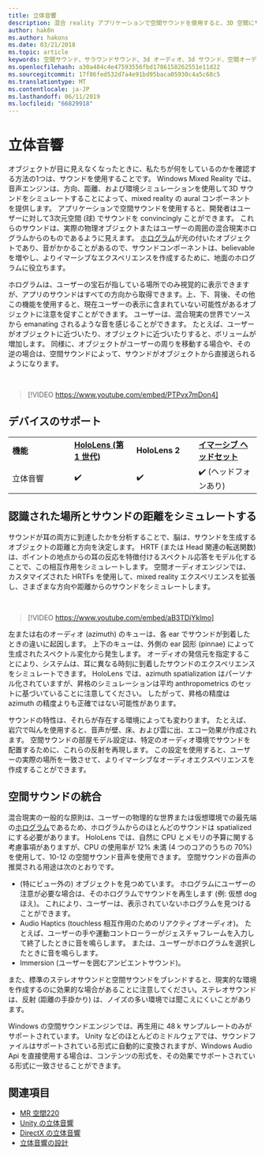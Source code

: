 ```yaml
---
title: 立体音響
description: 混合 reality アプリケーションで空間サウンドを使用すると、3D 空間にサウンドを convincingly ことができます。
author: hak0n
ms.author: hakons
ms.date: 03/21/2018
ms.topic: article
keywords: 空間サウンド、サラウンドサウンド、3d オーディオ、3d サウンド、空間オーディオ
ms.openlocfilehash: a30a484c4e47593556fbd1786158262551e11d22
ms.sourcegitcommit: 17f86fed532d7a4e91bd95baca05930c4a5c68c5
ms.translationtype: MT
ms.contentlocale: ja-JP
ms.lasthandoff: 06/11/2019
ms.locfileid: "66829918"
---
```

# <a name="spatial-sound"></a>立体音響

オブジェクトが目に見えなくなったときに、私たちが何をしているのかを確認する方法の1つは、サウンドを使用することです。 Windows Mixed Reality では、音声エンジンは、方向、距離、および環境シミュレーションを使用して3D サウンドをシミュレートすることによって、mixed reality の aural コンポーネントを提供します。 アプリケーションで空間サウンドを使用すると、開発者はユーザーに対して3次元空間 (球) でサウンドを convincingly ことができます。 これらのサウンドは、実際の物理オブジェクトまたはユーザーの周囲の混合現実ホログラムからのものであるように見えます。 [ホログラム](hologram.md)が光の付いたオブジェクトであり、音がかかることがあるので、サウンドコンポーネントは、believable を増やし、よりイマーシブなエクスペリエンスを作成するために、地面のホログラムに役立ちます。

ホログラムは、ユーザーの宝石が指している場所でのみ視覚的に表示できますが、アプリのサウンドはすべての方向から取得できます。上、下、背後、その他この機能を使用すると、現在ユーザーの表示に含まれていない可能性があるオブジェクトに注意を促すことができます。 ユーザーは、混合現実の世界でソースから emanating されるような音を感じることができます。 たとえば、ユーザーがオブジェクトに近づいたり、オブジェクトに近づいたりすると、ボリュームが増加します。 同様に、オブジェクトがユーザーの周りを移動する場合や、その逆の場合は、空間サウンドによって、サウンドがオブジェクトから直接送られるようになります。

<br>

>[!VIDEO https://www.youtube.com/embed/PTPvx7mDon4]

## <a name="device-support"></a>デバイスのサポート

<table>
    <colgroup>
    <col width="25%" />
    <col width="25%" />
    <col width="25%" />
    <col width="25%" />
    </colgroup>
    <tr>
        <td><strong>機能</strong></td>
        <td><a href="hololens-hardware-details.md"><strong>HoloLens (第 1 世代)</strong></a></td>
        <td><strong>HoloLens 2</strong></td>
        <td><a href="immersive-headset-hardware-details.md"><strong>イマーシブ ヘッドセット</strong></a></td>
    </tr>
     <tr>
        <td>立体音響</td>
        <td>✔️</td>
        <td>✔️</td>
        <td>✔️ (ヘッドフォンあり)</td>
    </tr>
</table>

## <a name="simulating-the-perceived-location-and-distance-of-sounds"></a>認識された場所とサウンドの距離をシミュレートする

サウンドが耳の両方に到達したかを分析することで、脳は、サウンドを生成するオブジェクトの距離と方向を決定します。 HRTF (または Head 関連の転送関数) は、ポイントの地点からの耳の反応を特徴付けるスペクトル応答をモデル化することで、この相互作用をシミュレートします。 空間オーディオエンジンでは、カスタマイズされた HRTFs を使用して、mixed reality エクスペリエンスを拡張し、さまざまな方向や距離からのサウンドをシミュレートします。

<br>

>[!VIDEO https://www.youtube.com/embed/aB3TDjYklmo]

左または右のオーディオ (azimuth) のキューは、各 ear でサウンドが到着したときの違いに起因します。 上下のキューは、外側の ear 図形 (pinnae) によって生成されたスペクトル変化から発生します。 オーディオの発信元を指定することにより、システムは、耳に異なる時刻に到着したサウンドのエクスペリエンスをシミュレートできます。 HoloLens では、azimuth spatialization はパーソナル化されていますが、昇格のシミュレーションは平均 anthropometrics のセットに基づいていることに注意してください。 したがって、昇格の精度は azimuth の精度よりも正確ではない可能性があります。

サウンドの特性は、それらが存在する環境によっても変わります。 たとえば、岩穴で叫んを使用すると、音声が壁、床、および雲に出、エコー効果が作成されます。 空間サウンドの部屋モデル設定は、特定のオーディオ環境でサウンドを配置するために、これらの反射を再現します。 この設定を使用すると、ユーザーの実際の場所を一致させて、よりイマーシブなオーディオエクスペリエンスを作成することができます。

## <a name="integrating-spatial-sound"></a>空間サウンドの統合

混合現実の一般的な原則は、ユーザーの物理的な世界または仮想環境での最先端の[ホログラム](hologram.md)であるため、ホログラムからのほとんどのサウンドは spatialized にする必要があります。 HoloLens では、自然に CPU とメモリの予算に関する考慮事項がありますが、CPU の使用率が 12% 未満 (4 つのコアのうちの 70%) を使用して、10-12 の空間サウンド音声を使用できます。 空間サウンドの音声の推奨される用途は次のとおりです。
* (特にビュー外の) オブジェクトを見つめています。 ホログラムにユーザーの注意が必要な場合は、そのホログラムでサウンドを再生します (例: 仮想 dog ほえ)。 これにより、ユーザーは、表示されていないホログラムを見つけることができます。
* Audio Haptics (touchless 相互作用のためのリアクティブオーディオ)。 たとえば、ユーザーの手や運動コントローラーがジェスチャフレームを入力して終了したときに音を鳴らします。 または、ユーザーがホログラムを選択したときに音を鳴らします。
* Immersion (ユーザーを囲むアンビエントサウンド)。

また、標準のステレオサウンドと空間サウンドをブレンドすると、現実的な環境を作成するのに効果的な場合があることに注意してください。ステレオサウンドは、反射 (距離の手掛かり) は、ノイズの多い環境では聞こえにくいことがあります。

Windows の空間サウンドエンジンでは、再生用に 48 k サンプルレートのみがサポートされています。 Unity などのほとんどのミドルウェアでは、サウンドファイルはサポートされている形式に自動的に変換されますが、Windows Audio Api を直接使用する場合は、コンテンツの形式を、その効果でサポートされている形式に一致させることができます。

## <a name="see-also"></a>関連項目
* [MR 空間220](holograms-220.md)
* [Unity の立体音響](spatial-sound-in-unity.md)
* [DirectX の立体音響](spatial-sound-in-directx.md)
* [立体音響の設計](spatial-sound-design.md)

